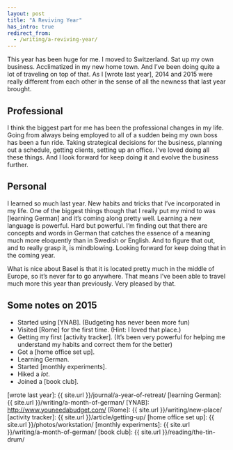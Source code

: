 ```yaml
---
layout: post
title: "A Reviving Year"
has_intro: true
redirect_from:
  - /writing/a-reviving-year/
---
```


This year has been huge for me. I moved to Switzerland. Sat up my own business. Acclimatized in my new home town. And I’ve been doing quite a lot of traveling on top of that. As I [wrote last year], 2014 and 2015 were really different from each other in the sense of all the newness that last year brought.

## Professional
I think the biggest part for me has been the professional changes in my life. Going from always being employed to all of a sudden being my own boss has been a fun ride. Taking strategical decisions for the business, planning out a schedule, getting clients, setting up an office. I’ve loved doing all these things. And I look forward for keep doing it and evolve the business further.

## Personal
I learned so much last year. New habits and tricks that I’ve incorporated in my life. One of the biggest things though that I really put my mind to was [learning German] and it’s coming along pretty well. Learning a new language is powerful. Hard but powerful. I’m finding out that there are concepts and words in German that catches the essence of a meaning much more eloquently than in Swedish or English. And to figure that out, and to really grasp it, is mindblowing. Looking forward for keep doing that in the coming year.

What is nice about Basel is that it is located pretty much in the middle of Europe, so it’s never far to go anywhere. That means I’ve been able to travel much more this year than previously. Very pleased by that.

## Some notes on 2015
- Started using [YNAB]. (Budgeting has never been more fun)
- Visited [Rome] for the first time. (Hint: I loved that place.)
- Getting my first [activity tracker]. (It’s been very powerful for helping me understand my habits and correct them for the better)
- Got a [home office set up].
- Learning German.
- Started [monthly experiments].
- Hiked a _lot_.
- Joined a [book club].

[wrote last year]: {{ site.url }}/journal/a-year-of-retreat/
[learning German]: {{ site.url }}/writing/a-month-of-german/
[YNAB]: http://www.youneedabudget.com/
[Rome]: {{ site.url }}/writing/new-place/
[activity tracker]: {{ site.url }}/article/getting-up/
[home office set up]: {{ site.url }}/photos/workstation/
[monthly experiments]: {{ site.url }}/writing/a-month-of-german/
[book club]: {{ site.url }}/reading/the-tin-drum/
